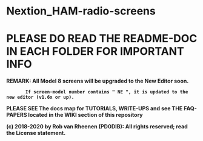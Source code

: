 # Nextion_HAM-radio-screens
# PLEASE DO READ THE README-DOC IN EACH FOLDER FOR IMPORTANT INFO


<B>REMARK: All Model 8 screens will be upgraded to the New Editor soon.
                      
           If screen-model number contains " NE ", it is updated to the new editor (v1.6x or up).

PLEASE SEE The docs map for TUTORIALS, WRITE-UPS and see THE FAQ-PAPERS located in the WIKI section of this repository

(c) 2018-2020 by Rob van Rheenen (PD0DIB): All rights reserved; read the License statement.
